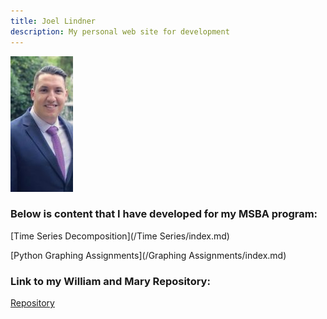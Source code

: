 ```yaml
---
title: Joel Lindner
description: My personal web site for development
---
```


![My Picture](/Pictures/Profile_Pic_1.jpg)

### Below is content that I have developed for my MSBA program:

[Time Series Decomposition](/Time Series/index.md)



[Python Graphing Assignments](/Graphing Assignments/index.md)



### Link to my William and Mary Repository:
[Repository](https://github.com/Joel-Lindner/William-and-Mary)

